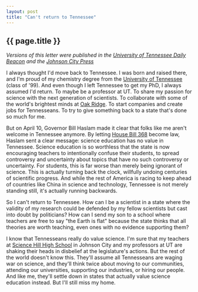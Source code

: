 ```yaml
---
layout: post
title: "Can't return to Tennessee"
---
```


{{ page.title }}
----------------

*Versions of this letter were published in the [University of Tennessee Daily Beacon](http://utdailybeacon.com/opinion/letters/2012/apr/16/hb-368-harms-tennessees-schools/) and the [Johnson City Press](http://www.johnsoncitypress.com/Opinion/article.php?id=99725)*

I always thought I'd move back to Tennessee.  I was born and raised there, and I'm proud of my chemistry degree from the [University of Tennessee](http://www.utk.edu) (class of '99).  And even though I left Tennessee to get my PhD, I always assumed I'd return.  To maybe be a professor at UT.  To share my passion for science with the next generation of scientists.  To collaborate with some of the world's brightest minds at [Oak Ridge](http://www.ornl.gov).  To start companies and create jobs for Tennesseans.  To try to give something back to a state that's done so much for me.

But on April 10, Governor Bill Haslam made it clear that folks like me aren't welcome in Tennessee anymore.  By letting [House Bill 368](http://www.capitol.tn.gov/Bills/107/Bill/HB0368.pdf) become law, Haslam sent a clear message:  science education has no value in Tennessee.  Science education is so worthless that the state is now encouraging teachers to intentionally confuse their students, to spread controversy and uncertainty about topics that have no such controversy or uncertainty.  For students, this is far worse than merely being ignorant of science.  This is actually turning back the clock, willfully undoing centuries of scientific progress.  And while the rest of America is racing to keep ahead of countries like China in science and technology, Tennessee is not merely standing still, it's actually running backwards.

So I can't return to Tennessee.  How can I be a scientist in a state where the validity of my research could be defended by my fellow scientists but cast into doubt by politicians?  How can I send my son to a school where teachers are free to say "the Earth is flat" because the state thinks that all theories are worth teaching, even ones with no evidence supporting them?

I know that Tennesseans really do value science.  I'm sure that my teachers at [Science Hill High School](http://ww2.jcschools.org/SHHS/) in Johnson City and my professors at UT are shaking their heads in disbelief at the legislature's actions.  But the rest of the world doesn't know this.  They'll assume all Tennesseans are waging war on science, and they'll think twice about moving to our communities, attending our universities, supporting our industries, or hiring our people.  And like me, they'll settle down in states that actually value science education instead.  But I'll still miss my home.
